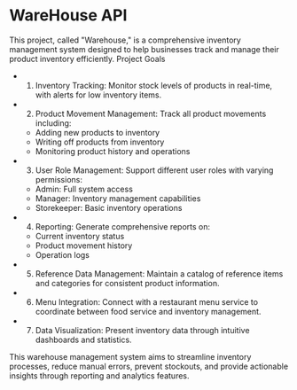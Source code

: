 # WareHouse API
This project, called "Warehouse," is a comprehensive inventory management system designed to help businesses track and manage their product inventory efficiently.
Project Goals
  - 1. Inventory Tracking: Monitor stock levels of products in real-time, with alerts for low inventory items.
  - 2. Product Movement Management: Track all product movements including:
      - Adding new products to inventory
      - Writing off products from inventory
      - Monitoring product history and operations
  - 3. User Role Management: Support different user roles with varying permissions:
      - Admin: Full system access
      - Manager: Inventory management capabilities
      - Storekeeper: Basic inventory operations
  - 4. Reporting: Generate comprehensive reports on:
      - Current inventory status
      - Product movement history
      - Operation logs
  - 5. Reference Data Management: Maintain a catalog of reference items and categories for consistent product information.
  - 6. Menu Integration: Connect with a restaurant menu service to coordinate between food service and inventory management.
  - 7. Data Visualization: Present inventory data through intuitive dashboards and statistics.

This warehouse management system aims to streamline inventory processes, reduce manual errors, prevent stockouts, and provide actionable insights through reporting and analytics features.
